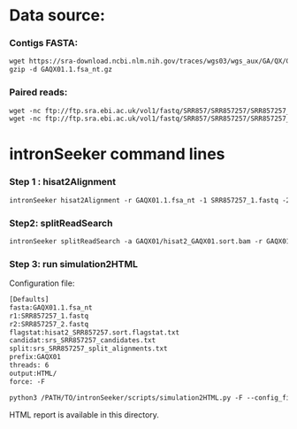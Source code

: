 Data source:
============

### Contigs FASTA: 

```diff
wget https://sra-download.ncbi.nlm.nih.gov/traces/wgs03/wgs_aux/GA/QX/GAQX01/GAQX01.1.fsa_nt.gz
gzip -d GAQX01.1.fsa_nt.gz
```

### Paired reads:

```diff
wget -nc ftp://ftp.sra.ebi.ac.uk/vol1/fastq/SRR857/SRR857257/SRR857257_1.fastq.gz
wget -nc ftp://ftp.sra.ebi.ac.uk/vol1/fastq/SRR857/SRR857257/SRR857257_2.fastq.gz

```

intronSeeker command lines
============================

### Step 1 : hisat2Alignment

```diff
intronSeeker hisat2Alignment -r GAQX01.1.fsa_nt -1 SRR857257_1.fastq -2 SRR857257_2.fastq --prefix GAQX01 -o GAQX01 -t 12
```

### Step2: splitReadSearch

```diff
intronSeeker splitReadSearch -a GAQX01/hisat2_GAQX01.sort.bam -r GAQX01.1.fsa_nt --prefix GAQX01 --output splitReadSearch_GAQX01
```

### Step 3: run simulation2HTML

Configuration file:

```diff
[Defaults]
fasta:GAQX01.1.fsa_nt
r1:SRR857257_1.fastq
r2:SRR857257_2.fastq
flagstat:hisat2_SRR857257.sort.flagstat.txt
candidat:srs_SRR857257_candidates.txt
split:srs_SRR857257_split_alignments.txt
prefix:GAQX01
threads: 6                
output:HTML/
force: -F
```


```diff
python3 /PATH/TO/intronSeeker/scripts/simulation2HTML.py -F --config_file  SRR857257.cfg;

```

HTML report is available in this directory.
